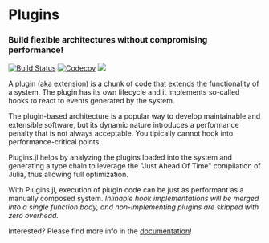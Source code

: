 # Plugins

### Build flexible architectures without compromising performance!

[![Build Status](https://travis-ci.com/tisztamo/Plugins.jl.svg?branch=master)](https://travis-ci.com/tisztamo/Plugins.jl)
[![Codecov](https://codecov.io/gh/tisztamo/Plugins.jl/branch/master/graph/badge.svg)](https://codecov.io/gh/tisztamo/Plugins.jl)
[![](https://img.shields.io/badge/docs-dev-blue.svg)](https://tisztamo.github.io/Plugins.jl/dev)

A plugin (aka extension) is a chunk of code that extends the functionality of a system. The plugin has its own lifecycle and it implements so-called hooks to react to events generated by the system.

The plugin-based architecture is a popular way to develop maintainable and extensible software, but its dynamic nature introduces a performance penalty that is not always acceptable. You tipically cannot hook into performance-critical points.

Plugins.jl helps by analyzing the plugins loaded into the system and generating a type chain to leverage the "Just Ahead Of Time" compilation of Julia, thus allowing full optimization.

With Plugins.jl, execution of plugin code can be just as performant as a manually composed system. *Inlinable hook implementations will be merged into a single function body, and non-implementing plugins are skipped with zero overhead.*

Interested? Please find more info in the [documentation](https://tisztamo.github.io/Plugins.jl/dev)!
